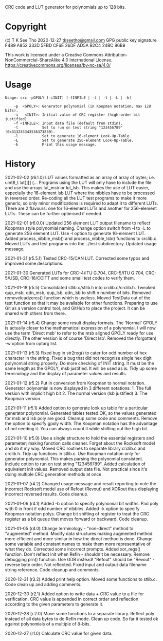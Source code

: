 CRC code and LUT generator for polynomials up to 128 bits.


Copyright
=========
(c) T K See Tho 2020-12-27
tkseetho@gmail.com 
GPG public key signature F489 A852 333D 5FBD CF6E  26DF AD5A B2C4 24BC 86B9

This work is licensed under a Creative Commons Attribution-NonCommercial-ShareAlike 4.0 International License.
https://creativecommons.org/licenses/by-nc-sa/4.0/


Usage
=====
    Usage: crc -pGPOLY [-iINIT] [-fINFILE | -t | -l | -L | -h]

        -p  <GPOLY>: Generator polynomial (in Koopman notation, max 128 bits).
        -i   <INIT>: Initial value of CRC register (high-order bit justified).
        -f <INFILE>: Input data file (default from stdin).
        -t           Set to run on test string "123456789" (0x313233343536373839).
        -l           Set to generate 16-element Look-Up-Table.
        -L           Set to generate 256-element Look-Up-Table.
        -h           Print this usage message.


History
=======
2021-02-02 (r6.1.0)
    LUT values formatted as an array of array of bytes; i.e. uint8_t lut[][] {...
    Programs using the LUT will only have to include the file and use the arrays lut_msb or lut_lsb.
    This makes the use of LUT easier, especially the 16-element lsb LUT where the nibbles have to be processed in reversed order.
    Re-coding all the LUT test programs to make it more generic; so only minor modifications is required to adapt it to different LUTs.
    There are 2 flavours: one for 16-element LUTs and another for 256-element LUTs. These can be further optimised if needed.
    
2021-02-01 (r6.0.0)
    Updated 256 element LUT output filename to reflect Koopman style polynomial naming.
    Change option switch from -l to -L to generate 256 element LUT.
    Use -l option to generate 16-element LUT. Added process_nibble_msb() and process_nibble_lsb() functions to crclib.c.
    Moved LUTs and test programs into the ../test subdirectory.
    Updated usage message.

2021-01-31 (r5.5.1)
    Tested CRC-15/CAN LUT.
    Corrected some typos and improved some descriptions.

2021-01-30
    Generated LUTs for CRC-4/ITU G.704, CRC-5/ITU G.704, CRC-5/USB,
    CRC-16/CCITT and some small test codes to verify them.

2021-01-18 (r5.5)
    Consolidated stlib.c/stlib.h into crclib.c/crclib.h.
    Tweaked qup_msb, qdn_msb, qup_lsb, qdn_lsb to shift n number of bits.
    Removed removeleadzeros() function which is useless.
    Moved TestData out of the test function so that it may be available for 
        other functions.
    Preparing to use Git as a version control tool, and GitHub to place
        the project. It can be shared with others from there.

2021-01-14 (r5.4)
    Change some result display formats. The 'Normal' GPOLY is actually closer
        to the mathematical expression of a polynomial. I will now use the
        term 'Direct msb' to refer to the msb aligned GPOLY ready for use
        directly. The other version is of course 'Direct lsb'.
    Removed the (forgotten) -w option from optarg list.

2021-01-13 (r5.3)
    Fixed bug in str2reg() to cater for odd number of hex character in the 
        string.
    Fixed a bug that did not recognise single hex digit polynomial string 
        properly.
    Do more checking of INIT string. It must be the same length as the GPOLY,
        msb justified. It will be used as is.
    Tidy up some terminology and the display of parameter values and results.

2021-01-12 (r5.2)
    Put in conversion from Koopman to normal notation.
    Generator polynomial is now displayed in 3 different notations:
        1. The full version with implicit high bit
        2. The normal version (lsb justified)
        3. The Koopman version

2021-01-11 (r5.1)
    Added option to generate look up table for a particular generator 
        polynomial. Generated tables tested OK, so the values generated for msb
        and lsb poly are good.
    Cleanup some code and comments.
    Remove the option to specify gpoly width. The Koopman notation has the 
        advantage of not needing it. You can always count it while shifting 
        out the high bit.

2021-01-10 (r5.0)
    Use a single structure to hold the essential registers and parameter;
        making function calls cleaner.
    Forget about the Rocksoft model and do it my way.
    Moved CRC routines to separate library crclib.c and crclib.h.
    Tidy up functions in stlib.c.
    Use Koopman notation only for generator polynomial. This makes parsing the
        polynomial consistent.
    Include option to run on test string "123456789".
    Added calculation of equivalent init values.
    Removed output data file. Not practical since it's doing multiple CRC 
        generation methods at once.

2021-01-07 (r4.2)
    Changed usage message and result reporting to note the incorrect Rocksoft
        model use of Refout (Revout) and XORout thus displaying incorrect 
        reversed results.
    Code cleanup.

2021-01-06 (r4.1)
    Added -b option to specify polynomial bit widths.
    Pad poly with 0 in front if odd number of nibbles.
    Added -k option to specify Koopman notation polys.
    Change bit shifting of register to treat the CRC register as a bit queue 
        that moves forward or backward.
    Code cleanup.

2021-01-05 (r4.0)
    Change terminology - "non-direct" method to "augmented" method.
    Modify data structures making augmented method more efficient and more
        similar in how the direct method is done.
    Change some variable and constant names to make them more representative of
        what they do.
    Corrected some incorrect prompts.
    Added xor_regs() function.
    Don't reflect Init when Refin - shouldn't be necessary.
    Remove debugging prn() function. Use GDB instead!
    "Refout" should be "Revout" - reverse byte order. Not reflected.
    Fixed input and output data filename string reference.
    Code cleanup and comments.

2020-12-31 (r3.2)
    Added print help option.
    Moved some functions to stlib.c.
    Code clean up and adding comments.

2020-12-30 (r2.1)
    Added option to write data + CRC value to a file for verification.
    CRC value is appended in correct order and reflection according to the 
        given parameters to generate it.

2020-12-28 (r.2.0)
    Move some functions to a separate library.
    Reflect poly instead of all data bytes to do RefIn mode.
    Clean up code.
    So far it tested ok against polynomials of a multiple of 8-bits.

2020-12-27 (r1.0)
    Calculate CRC value for given data.

